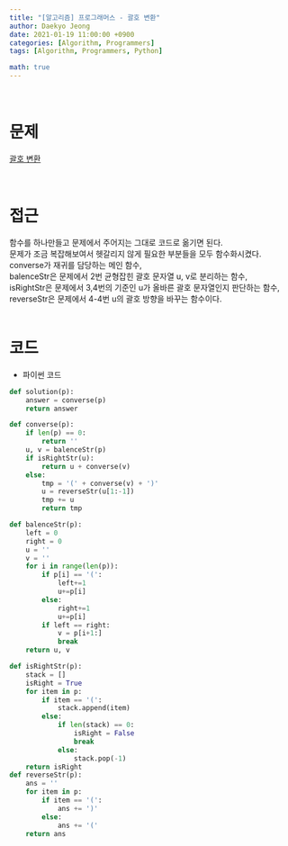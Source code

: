```yaml
---
title: "[알고리즘] 프로그래머스 - 괄호 변환"
author: Daekyo Jeong
date: 2021-01-19 11:00:00 +0900
categories: [Algorithm, Programmers]
tags: [Algorithm, Programmers, Python]

math: true
---
```


<br/>

# **문제**


[괄호 변환](https://programmers.co.kr/learn/courses/30/lessons/60058)

<br/>

# **접근**  

함수를 하나만들고 문제에서 주어지는 그대로 코드로 옮기면 된다.  
문제가 조금 복잡해보여서 헷갈리지 않게 필요한 부분들을 모두 함수화시켰다.  
converse가 재귀를 담당하는 메인 함수,  
balenceStr은 문제에서 2번 균형잡힌 괄호 문자열 u, v로 분리하는 함수,  
isRightStr은 문제에서 3,4번의 기준인 u가 올바른 괄호 문자열인지 판단하는 함수,  
reverseStr은 문제에서 4-4번 u의 괄호 방향을 바꾸는 함수이다.  
<br/>

# **코드**


- 파이썬 코드   

```py
def solution(p):
    answer = converse(p)
    return answer

def converse(p):
    if len(p) == 0:
        return ''
    u, v = balenceStr(p)
    if isRightStr(u):
        return u + converse(v)
    else:
        tmp = '(' + converse(v) + ')'
        u = reverseStr(u[1:-1])
        tmp += u
        return tmp

def balenceStr(p):
    left = 0
    right = 0
    u = ''
    v = ''
    for i in range(len(p)):
        if p[i] == '(':
            left+=1
            u+=p[i]
        else:
            right+=1
            u+=p[i]
        if left == right:
            v = p[i+1:]
            break
    return u, v

def isRightStr(p):
    stack = []
    isRight = True
    for item in p:
        if item == '(':
            stack.append(item)
        else:
            if len(stack) == 0:
                isRight = False
                break
            else:
                stack.pop(-1)
    return isRight
def reverseStr(p):
    ans = ''
    for item in p:
        if item == '(':
            ans += ')'
        else:
            ans += '('
    return ans
```


<br/>
